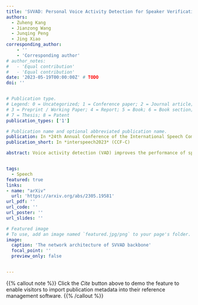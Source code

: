 ```yaml
---
title: 'SVVAD: Personal Voice Activity Detection for Speaker Verification'
authors:
  - Zuheng Kang
  - Jianzong Wang
  - Junqing Peng
  - Jing Xiao 
corresponding_author:
    - ''
    - 'Corresponding author'
# author_notes:
#   - 'Equal contribution'
#   - 'Equal contribution'
date: '2023-05-19T00:00:00Z' # TODO
doi: ''


# Publication type.
# Legend: 0 = Uncategorized; 1 = Conference paper; 2 = Journal article;
# 3 = Preprint / Working Paper; 4 = Report; 5 = Book; 6 = Book section;
# 7 = Thesis; 8 = Patent
publication_types: ['1']

# Publication name and optional abbreviated publication name.
publication: In *24th Annual Conference of the International Speech Communication Association*
publication_short: In *interspeech2023* (CCF-C)

abstract: Voice activity detection (VAD) improves the performance of speaker verification (SV) by preserving speech segments and attenuating the effects of non-speech. However, this scheme is not ideal{:} (1) it fails in noisy environments or multi-speaker conversations; (2) it is trained based on inaccurate human-assigned labels. To address this, we propose a speaker verification-based voice activity detection (SVVAD) framework that can adapt the speech features according to which are most informative for SV. To achieve this, we introduce a label-free training method with triplet-like losses that completely avoids the performance degradation of SV due to incorrect human labeling. Extensive experiments show that SVVAD significantly outperforms the baseline in terms of equal error rate (EER) under conditions where other speakers are mixed at different ratios. Moreover, the decision boundaries reveal the importance of the different parts of speech, which are largely consistent with human judgments.


tags:
  - Speech
featured: true
links:
- name: "arXiv"
  url: 'https://arxiv.org/abs/2305.19581'
url_pdf: ''
url_code: ''
url_poster: ''
url_slides: ''

# Featured image
# To use, add an image named `featured.jpg/png` to your page's folder.
image:
  caption: 'The network architecture of SVVAD backbone'
  focal_point: ''
  preview_only: false


---
```


{{% callout note %}}
Click the _Cite_ button above to demo the feature to enable visitors to import publication metadata into their reference management software.
{{% /callout %}}

